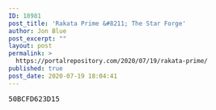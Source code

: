 ```yaml
---
ID: 18981
post_title: 'Rakata Prime &#8211; The Star Forge'
author: Jon Blue
post_excerpt: ""
layout: post
permalink: >
  https://portalrepository.com/2020/07/19/rakata-prime/
published: true
post_date: 2020-07-19 18:04:41
---
```

<pre>50BCFD623D15</pre>